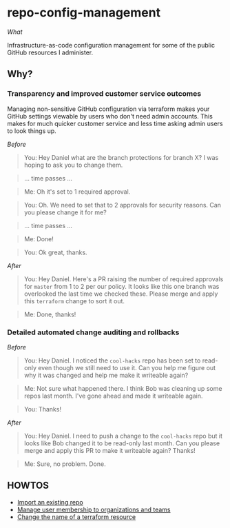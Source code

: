 # repo-config-management

*What*

Infrastructure-as-code configuration management for some of the public GitHub resources I administer.

## Why?

### Transparency and improved customer service outcomes

Managing non-sensitive GitHub configuration via terraform makes your GitHub settings viewable by users who don't need admin accounts. This makes for much quicker customer service and less time asking admin users to look things up.

*Before*

> You: Hey Daniel what are the branch protections for branch X? I was hoping to ask you to change them.

> ... time passes ...

> Me: Oh it's set to 1 required approval.

> You: Oh. We need to set that to 2 approvals for security reasons. Can you please change it for me?

> ... time passes ...

> Me: Done!

> You: Ok great, thanks.

*After*

> You: Hey Daniel. Here's a PR raising the number of required approvals for `master` from 1 to 2 per our policy. It looks like this one branch was overlooked the last time we checked these. Please merge and apply this `terraform` change to sort it out.

> Me: Done, thanks!

### Detailed automated change auditing and rollbacks

*Before*

> You: Hey Daniel. I noticed the `cool-hacks` repo has been set to read-only even though we still need to use it. Can you help me figure out why it was changed and help me make it writeable again?

> Me: Not sure what happened there. I think Bob was cleaning up some repos last month. I've gone ahead and made it writeable again.

> You: Thanks!

*After*

> You: Hey Daniel. I need to push a change to the `cool-hacks` repo but it looks like Bob changed it to be read-only last month. Can you please merge and apply this PR to make it writeable again? Thanks!

> Me: Sure, no problem. Done.


## HOWTOS

- [Import an existing repo](./doc/import-resource.md)
- [Manage user membership to organizations and teams](doc/manage-memberships.md)
- [Change the name of a terraform resource](doc/rename-tf-resource.md)

